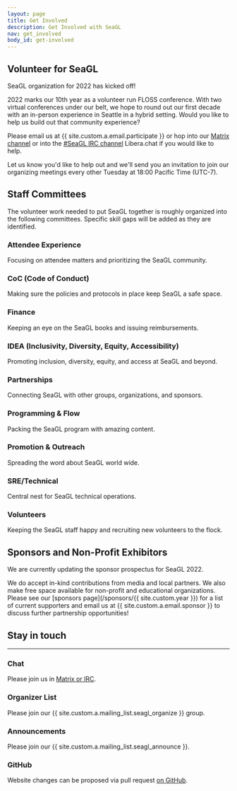 ```yaml
---
layout: page
title: Get Involved
description: Get Involved with SeaGL
nav: get_involved
body_id: get-involved
---
```


<div class="row"><div class="col-md-8" markdown="1">

## Volunteer for SeaGL

SeaGL organization for 2022 has kicked off!

2022 marks our 10th year as a volunteer run FLOSS conference.
With two virtual conferences under our belt, we hope to round out our first decade with an in-person experience in Seattle in a hybrid setting.
Would you like to help us build out that community experience?

Please email us at {{ site.custom.a.email.participate }} or hop into our [Matrix channel](https://matrix.to/#/#SeaGL:seagl.org "Link directly to SeaGL Matrix channel") or into the [#SeaGL IRC channel](https://irc.seagl.org/ "Web gateway to join IRC") Libera.chat if you would like to help.

Let us know you'd like to help out and we'll send you an invitation to join our organizing meetings every other Tuesday at 18:00 Pacific Time (UTC-7).


## Staff Committees

The volunteer work needed to put SeaGL together is roughly organized into the following committees. Specific skill gaps will be added as they are identified.

### Attendee Experience
Focusing on attendee matters and prioritizing the SeaGL community.

### CoC (Code of Conduct)
Making sure the policies and protocols in place keep SeaGL a safe space.

### Finance
Keeping an eye on the SeaGL books and issuing reimbursements.

### IDEA (Inclusivity, Diversity, Equity, Accessibility)
Promoting inclusion, diversity, equity, and access at SeaGL and beyond.

### Partnerships
Connecting SeaGL with other groups, organizations, and sponsors.

### Programming & Flow
Packing the SeaGL program with amazing content.

### Promotion & Outreach
Spreading the word about SeaGL world wide.

### SRE/Technical
Central nest for SeaGL technical operations.

### Volunteers
Keeping the SeaGL staff happy and recruiting new volunteers to the flock.


## Sponsors and Non-Profit Exhibitors

We are currently updating the sponsor prospectus for SeaGL 2022.

We do accept in-kind contributions from media and local partners. We also make free space available for non-profit and educational organizations.
Please see our [sponsors page](/sponsors/{{ site.custom.year }}) for a list of current supporters and email us at {{ site.custom.a.email.sponsor }} to discuss further partnership opportunities!

</div><div class="col-md-4" markdown="1">

## Stay in touch

---

### Chat

Please join us in [Matrix or IRC](/meet).

### Organizer List

Please join our {{ site.custom.a.mailing_list.seagl_organize }} group.

### Announcements

Please join our {{ site.custom.a.mailing_list.seagl_announce }}.

### GitHub

Website changes can be proposed via pull request [on GitHub](https://github.com/SeaGL/seagl.github.io).

</div></div>
